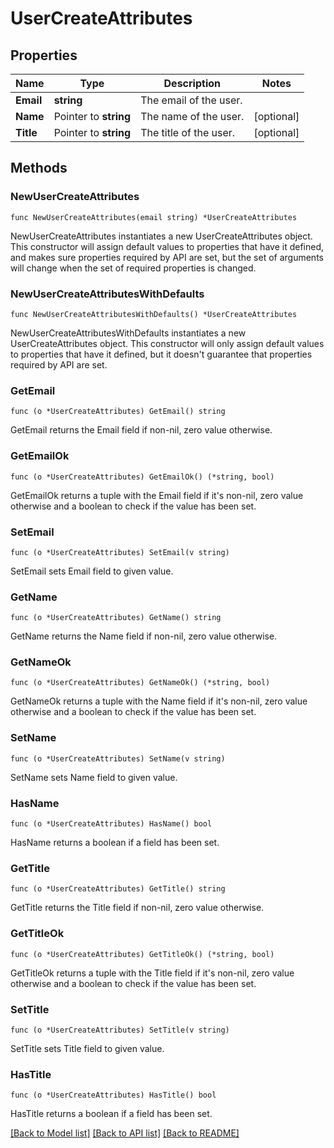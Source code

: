 # UserCreateAttributes

## Properties

Name | Type | Description | Notes
---- | ---- | ----------- | ------
**Email** | **string** | The email of the user. | 
**Name** | Pointer to **string** | The name of the user. | [optional] 
**Title** | Pointer to **string** | The title of the user. | [optional] 

## Methods

### NewUserCreateAttributes

`func NewUserCreateAttributes(email string) *UserCreateAttributes`

NewUserCreateAttributes instantiates a new UserCreateAttributes object.
This constructor will assign default values to properties that have it defined,
and makes sure properties required by API are set, but the set of arguments
will change when the set of required properties is changed.

### NewUserCreateAttributesWithDefaults

`func NewUserCreateAttributesWithDefaults() *UserCreateAttributes`

NewUserCreateAttributesWithDefaults instantiates a new UserCreateAttributes object.
This constructor will only assign default values to properties that have it defined,
but it doesn't guarantee that properties required by API are set.

### GetEmail

`func (o *UserCreateAttributes) GetEmail() string`

GetEmail returns the Email field if non-nil, zero value otherwise.

### GetEmailOk

`func (o *UserCreateAttributes) GetEmailOk() (*string, bool)`

GetEmailOk returns a tuple with the Email field if it's non-nil, zero value otherwise
and a boolean to check if the value has been set.

### SetEmail

`func (o *UserCreateAttributes) SetEmail(v string)`

SetEmail sets Email field to given value.


### GetName

`func (o *UserCreateAttributes) GetName() string`

GetName returns the Name field if non-nil, zero value otherwise.

### GetNameOk

`func (o *UserCreateAttributes) GetNameOk() (*string, bool)`

GetNameOk returns a tuple with the Name field if it's non-nil, zero value otherwise
and a boolean to check if the value has been set.

### SetName

`func (o *UserCreateAttributes) SetName(v string)`

SetName sets Name field to given value.

### HasName

`func (o *UserCreateAttributes) HasName() bool`

HasName returns a boolean if a field has been set.

### GetTitle

`func (o *UserCreateAttributes) GetTitle() string`

GetTitle returns the Title field if non-nil, zero value otherwise.

### GetTitleOk

`func (o *UserCreateAttributes) GetTitleOk() (*string, bool)`

GetTitleOk returns a tuple with the Title field if it's non-nil, zero value otherwise
and a boolean to check if the value has been set.

### SetTitle

`func (o *UserCreateAttributes) SetTitle(v string)`

SetTitle sets Title field to given value.

### HasTitle

`func (o *UserCreateAttributes) HasTitle() bool`

HasTitle returns a boolean if a field has been set.


[[Back to Model list]](../README.md#documentation-for-models) [[Back to API list]](../README.md#documentation-for-api-endpoints) [[Back to README]](../README.md)


